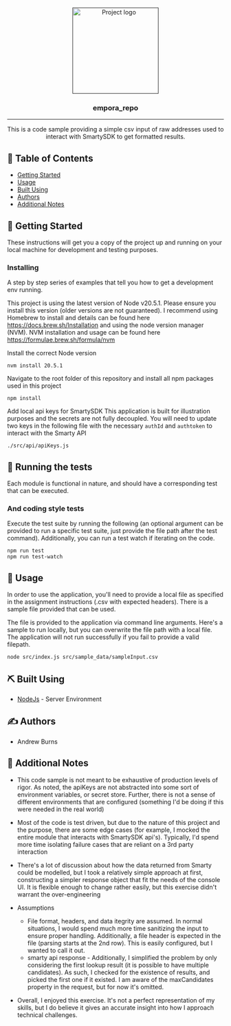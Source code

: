 <p align="center">
  <a href="" rel="noopener">
 <img width=200px height=200px src="https://i.imgur.com/6wj0hh6.jpg" alt="Project logo"></a>
</p>

<h3 align="center">empora_repo</h3>


---

<p align="center"> This is a code sample providing a simple csv input of raw addresses used to interact with SmartySDK to get formatted results.
    <br> 
</p>

## 📝 Table of Contents

- [Getting Started](#getting_started)
- [Usage](#usage)
- [Built Using](#built_using)
- [Authors](#authors)
- [Additional Notes](#acknowledgement)

## 🏁 Getting Started <a name = "getting_started"></a>

These instructions will get you a copy of the project up and running on your local machine for development and testing purposes.

### Installing

A step by step series of examples that tell you how to get a development env running.

This project is using the latest version of Node v20.5.1.  Please ensure you install this version (older versions are not guaranteed).  I recommend using Homebrew to install and details can be found here https://docs.brew.sh/Installation and using the node version manager (NVM).  NVM installation and usage can be found here https://formulae.brew.sh/formula/nvm

Install the correct Node version

```
nvm install 20.5.1
```

Navigate to the root folder of this repository and install all npm packages used in this project 

```
npm install
```

Add local api keys for SmartySDK
This application is built for illustration purposes and the secrets are not fully decoupled.  You will need to update two keys in the following file with the necessary `authId` and `authtoken` to interact with the Smarty API
```
./src/api/apiKeys.js
```

## 🔧 Running the tests <a name = "tests"></a>

Each module is functional in nature, and should have a corresponding test that can be executed.  

### And coding style tests

Execute the test suite by running the following (an optional argument can be provided to run a specific test suite, just provide the file path after the test command).  Additionally, you can run a test watch if iterating on the code.

```
npm run test
npm run test-watch
```

## 🎈 Usage <a name="usage"></a>

In order to use the application, you'll need to provide a local file as specified in the assignment instructions (.csv with expected headers).  There is a sample file provided that can be used.

The file is provided to the application via command line arguments.  Here's a sample to run locally, but you can overwrite the file path with a local file.  The application will not run successfully if you fail to provide a valid filepath.

```
node src/index.js src/sample_data/sampleInput.csv
```

## ⛏️ Built Using <a name = "built_using"></a>

- [NodeJs](https://nodejs.org/en/) - Server Environment

## ✍️ Authors <a name = "authors"></a>

- Andrew Burns

## 🎉 Additional Notes <a name = "acknowledgement"></a>

- This code sample is not meant to be exhaustive of production levels of rigor.  As noted, the apiKeys are not abstracted into some sort of environment variables, or secret store.  Further, there is not a sense of different environments that are configured (something I'd be doing if this were needed in the real world)
- Most of the code is test driven, but due to the nature of this project and the purpose, there are some edge cases (for example, I mocked the entire module that interacts with SmartySDK api's).  Typically, I'd spend more time isolating failure cases that are reliant on a 3rd party interaction
- There's a lot of discussion about how the data returned from Smarty could be modelled, but I took a relatively simple approach at first, constructing a simpler response object that fit the needs of the console UI.  It is flexible enough to change rather easily, but this exercise didn't warrant the over-engineering

- Assumptions 
  - File format, headers, and data itegrity are assumed.  In normal situations, I would spend much more time sanitizing the input to ensure proper handling.  Additionally, a file header is expected in the file (parsing starts at the 2nd row).  This is easily configured, but I wanted to call it out.
  - smarty api response - Additionally, I simplified the problem by only considering the first lookup result (it is possible to have multiple candidates).  As such, I checked for the existence of results, and picked the first one if it existed.  I am aware of the maxCandidates property in the request, but for now it's omitted.

- Overall, I enjoyed this exercise.  It's not a perfect representation of my skills, but I do believe it gives an accurate insight into how I approach technical challenges.
